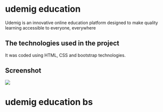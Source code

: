 <h1> udemig education</h1>
Udemig is an innovative online education platform designed to make quality learning accessible to everyone, everywhere

<h2> The technologies used in the project </h2>

It was coded using HTML, CSS and bootstrap
technologies.

<h2> Screenshot </h2>

![](screen.gif)

# udemig education bs
